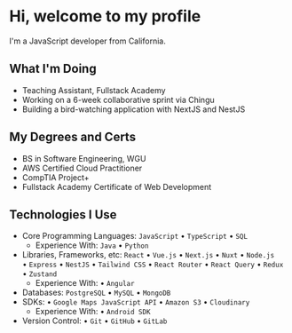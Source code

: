 # Hi, welcome to my profile

I'm a JavaScript developer from California.

## What I'm Doing

- Teaching Assistant, Fullstack Academy
- Working on a 6-week collaborative sprint via Chingu
- Building a bird-watching application with NextJS and NestJS

## My Degrees and Certs

- BS in Software Engineering, WGU
- AWS Certified Cloud Practitioner
- CompTIA Project+
- Fullstack Academy Certificate of Web Development

## Technologies I Use

- Core Programming Languages: `JavaScript` • `TypeScript` • `SQL`
  - Experience With: `Java` • `Python`
- Libraries, Frameworks, etc: `React` • `Vue.js` • `Next.js` • `Nuxt` • `Node.js` • `Express` • `NestJS` • `Tailwind CSS` • `React Router` • `React Query` • `Redux` • `Zustand`
  - Experience With: • `Angular`
- Databases: `PostgreSQL` • `MySQL` • `MongoDB`
- SDKs: • `Google Maps JavaScript API` • `Amazon S3` • `Cloudinary`
  - Experience With: • `Android SDK`
- Version Control: • `Git` • `GitHub` • `GitLab`
